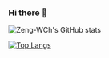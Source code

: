 ### Hi there 👋

![Zeng-WCh's GitHub stats](https://github-readme-stats.vercel.app/api?username=Zeng-WCh&show_icons=true&theme=radical&count_private=true)

[![Top Langs](https://github-readme-stats.vercel.app/api/top-langs/?username=Zeng-WCh)](https://github.com/anuraghazra/github-readme-stats)

<!--
**Zeng-WCh/Zeng-WCh** is a ✨ _special_ ✨ repository because its `README.md` (this file) appears on your GitHub profile.

Here are some ideas to get you started:

- 🔭 I’m currently working on ...
- 🌱 I’m currently learning ...
- 👯 I’m looking to collaborate on ...
- 🤔 I’m looking for help with ...
- 💬 Ask me about ...
- 📫 How to reach me: ...
- 😄 Pronouns: ...
- ⚡ Fun fact: ...
-->

